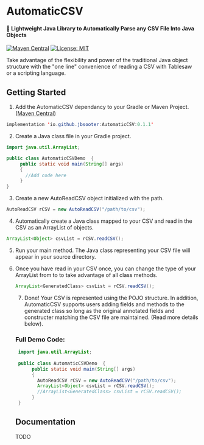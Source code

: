 # AutomaticCSV
#### :rocket: Lightweight Java Library to Automatically Parse any CSV File Into Java Objects 
[![Maven Central](https://img.shields.io/maven-central/v/io.github.jbsooter/AutomaticCSV.svg?label=Maven%20Central)](https://search.maven.org/search?q=g:%22io.github.jbsooter%22%20AND%20a:%22AutomaticCSV%22)
[![License: MIT](https://img.shields.io/badge/License-MIT-yellow.svg)](https://opensource.org/licenses/MIT)

Take advantage of the flexibility and power of the traditional Java object structure with the "one line" convenience of reading a CSV with Tablesaw or a scripting language. 


## Getting Started

1. Add the AutomaticCSV dependancy to your Gradle or Maven Project. ([Maven Central](https://mvnrepository.com/artifact/io.github.jbsooter/AutomaticCSV))

  ```Java
  implementation 'io.github.jbsooter:AutomaticCSV:0.1.1'
  ```

2. Create a Java class file in your Gradle project.
        
 ```Java
 import java.util.ArrayList;
 
 public class AutomaticCSVDemo  {
      public static void main(String[] args)
      {
        //Add code here
      }
 }

 ```
        
3. Create a new AutoReadCSV object initialized with the path. 

```Java
AutoReadCSV rCSV = new AutoReadCSV("/path/to/csv");

```
4. Automatically create a Java class mapped to your CSV and read in the CSV as an ArrayList of objects.  

```Java
ArrayList<Object> csvList = rCSV.readCSV();
```

5. Run your main method. The Java class representing your CSV file will appear in your source directory.

6. Once you have read in your CSV once, you can change the type of your ArrayList from <Object> to <YourCSVClassName> to take advantage of all class methods. 

```Java
ArrayList<GeneratedClass> csvList = rCSV.readCSV();
```

7. Done! Your CSV is represented using the POJO structure. In addition, AutomaticCSV supports users adding fields and methods to the generated class so long as the original annotated fields and constructer matching the CSV file are maintained. (Read more details below). 

### Full Demo Code: 
```Java
 import java.util.ArrayList;
 
 public class AutomaticCSVDemo  {
      public static void main(String[] args)
      {
        AutoReadCSV rCSV = new AutoReadCSV("/path/to/csv");
        ArrayList<Object> csvList = rCSV.readCSV();
        //ArrayList<GeneratedClass> csvList = rCSV.readCSV();
      }
 }
```

## Documentation

TODO




